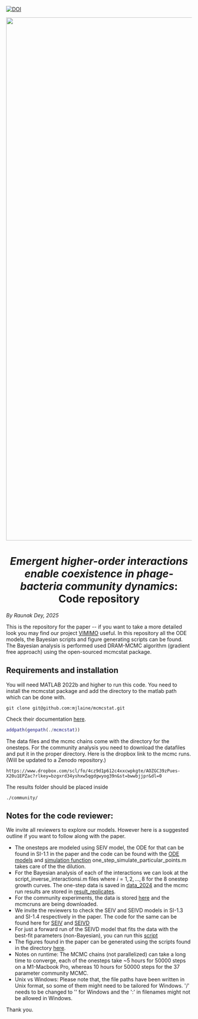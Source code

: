 [![DOI](https://zenodo.org/badge/DOI/10.5281/zenodo.15314294.svg)](https://doi.org/10.5281/zenodo.15314294)
<p align="center">
  <picture>
<img width="1417" alt="logo" src="https://github.com/RaunakDey/VIMIMO-Virus-Microbe-modeller/assets/39820997/2a441485-ccb7-445d-917c-bd76aa658daf">
  </picture>
</p>


<h1 align="center"><em>Emergent higher-order interactions enable coexistence in phage-bacteria community dynamics</em>: Code repository</h1>

*By Raunak Dey, 2025*


This is the repository for the paper -- if you want to take a more detailed look you may find our project [VIMIMO](https://github.com/RaunakDey/VIMIMO-Virus-Microbe-modeller/) useful. In this repository all the ODE models, the Bayesian scripts and figure generating scripts can be found. The Bayesian analysis is performed used DRAM-MCMC algorithm (gradient free approach) using the open-sourced mcmcstat package. 

## Requirements and installation

You will need MATLAB 2022b and higher to run this code. You need to install the mcmcstat package and add the directory to the matlab path which can be done with.
```
git clone git@github.com:mjlaine/mcmcstat.git
```
Check their documentation [here](https://mjlaine.github.io/mcmcstat/).
```matlab
addpath(genpath(./mcmcstat))
```
The data files and the mcmc chains come with the directory for the onesteps. For the community analysis you need to download the datafiles and put it in the proper directory. Here is the dropbox link to the mcmc runs. (Will be updated to a Zenodo repository.)
```
https://www.dropbox.com/scl/fo/4cz9d1p612c4xxcwpkgte/AOZGC39zPues-X20u1EPZac?rlkey=bzgxrd34yshxw5qgdgwyog39n&st=bwwbjjpr&dl=0
```
The results folder should be placed inside 
```
./community/
```


## Notes for the code reviewer:
We invite all reviewers to explore our models. However here is a suggested outline if you want to follow along with the paper.
- The onesteps are modeled using SEIV model, the ODE for that can be found in SI-1.1 in the paper and the code can be found with the [ODE models](./one-step-experiments/simulator/one_step_eqn_before_dilution.m) and [simulation function](./one-step-experiments/simulator/one_step_eqn_before_dilution.m) one_step_simulate_particular_points.m takes care of the the dilution.
- For the Bayesian analysis of each of the interactions we can look at the script_inverse_interactionsi.m files where $i=1,2,\dots,8$ for the 8 onestep growth curves. The one-step data is saved in [data_2024](./one-step-experiments/data_2024/) and the mcmc run results are stored in [result_replicates](./one-step-experiments/result_replicates/).
- For the community experiments, the data is stored [here](./community/data/) and the mcmcruns are being downloaded.
- We invite the reviewers to check the SEIV and SEIVD models in SI-1.3 and SI-1.4 respectively in the paper. The code for the same can be found here for [SEIV](./community/src/models/legacy/SEIV_diff_NE.m) and [SEIVD](./community/src/models/SEIVD_diff_NE_diff_debris_abs.m) 
- For just a forward run of the SEIVD model that fits the data with the best-fit parameters (non-Bayesian), you can run this [script](./community/median_SEIVD_model.m)
- The figures found in the paper can be generated using the scripts found in the directory [here](./figures_scripts/).
- Notes on runtime: The MCMC chains (not parallelized) can take a long time to converge, each of the onesteps take ~5 hours for 50000 steps on a M1-Macbook Pro, whereas 10 hours for 50000 steps for the 37 parameter community MCMC. 
- Unix vs Windows: Please note that, the file paths have been written in Unix format, so some of them might need to be tailored for Windows. '/' needs to be changed to '\' for Windows and the ':' in filenames might not be allowed in Windows.

Thank you. 

